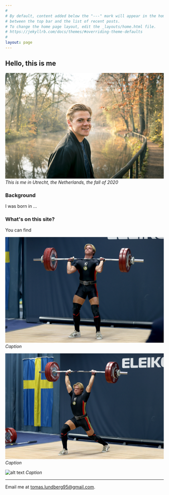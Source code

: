 ```yaml
---
#
# By default, content added below the "---" mark will appear in the home page
# between the top bar and the list of recent posts.
# To change the home page layout, edit the _layouts/home.html file.
# https://jekyllrb.com/docs/themes/#overriding-theme-defaults
#
layout: page
---
```


## Hello, this is me
![alt text](images/me_large.jpg "Me")
_This is me in Utrecht, the Netherlands, the fall of 2020_
### Background
I was born in ...

### What's on this site?
You can find



![alt text](images/clean.jpg "Me1")
_Caption_

![alt text](images/jerk.jpg "Me2")
_Caption_

![alt text](images/podium.jpg "Me3")
_Caption_



---

Email me at [tomas.lundberg95@gmail.com](mailto:tomas.lundberg95@gmail.com).


